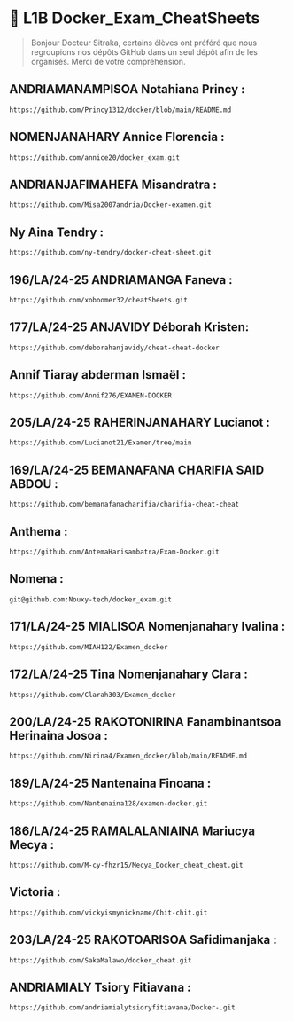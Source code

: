 # 🐳 L1B Docker_Exam_CheatSheets
> Bonjour Docteur Sitraka, certains élèves ont préféré que nous regroupions nos dépôts GitHub dans un seul dépôt afin de les organisés.
> Merci de votre compréhension. 

## ANDRIAMANAMPISOA Notahiana Princy :
```
https://github.com/Princy1312/docker/blob/main/README.md
```
## NOMENJANAHARY Annice Florencia :
```
https://github.com/annice20/docker_exam.git
```
## ANDRIANJAFIMAHEFA Misandratra :

```
https://github.com/Misa2007andria/Docker-examen.git
```
## Ny Aina Tendry :
```
https://github.com/ny-tendry/docker-cheat-sheet.git
```
## 196/LA/24-25 ANDRIAMANGA Faneva :
```
https://github.com/xoboomer32/cheatSheets.git
```
## 177/LA/24-25 ANJAVIDY Déborah Kristen:
```
https://github.com/deborahanjavidy/cheat-cheat-docker
```
## Annif Tiaray abderman Ismaël :
```
https://github.com/Annif276/EXAMEN-DOCKER
```
## 205/LA/24-25 RAHERINJANAHARY Lucianot :
```
https://github.com/Lucianot21/Examen/tree/main
```
## 169/LA/24-25 BEMANAFANA CHARIFIA SAID ABDOU :
```
https://github.com/bemanafanacharifia/charifia-cheat-cheat
```
## Anthema :
```
https://github.com/AntemaHarisambatra/Exam-Docker.git
```
## Nomena :
```
git@github.com:Nouxy-tech/docker_exam.git
```
## 171/LA/24-25 MIALISOA Nomenjanahary Ivalina :
```
https://github.com/MIAH122/Examen_docker
```
## 172/LA/24-25 Tina Nomenjanahary Clara :
```
https://github.com/Clarah303/Examen_docker
```
## 200/LA/24-25 RAKOTONIRINA Fanambinantsoa Herinaina Josoa :
```
https://github.com/Nirina4/Examen_docker/blob/main/README.md
```
## 189/LA/24-25 Nantenaina Finoana :
```
https://github.com/Nantenaina128/examen-docker.git
```
## 186/LA/24-25 RAMALALANIAINA Mariucya Mecya :
```
https://github.com/M-cy-fhzr15/Mecya_Docker_cheat_cheat.git
```
## Victoria :
```
https://github.com/vickyismynickname/Chit-chit.git
```
## 203/LA/24-25 RAKOTOARISOA Safidimanjaka :
```
https://github.com/SakaMalawo/docker_cheat.git
```
## ANDRIAMIALY Tsiory Fitiavana :
```
https://github.com/andriamialytsioryfitiavana/Docker-.git
```

